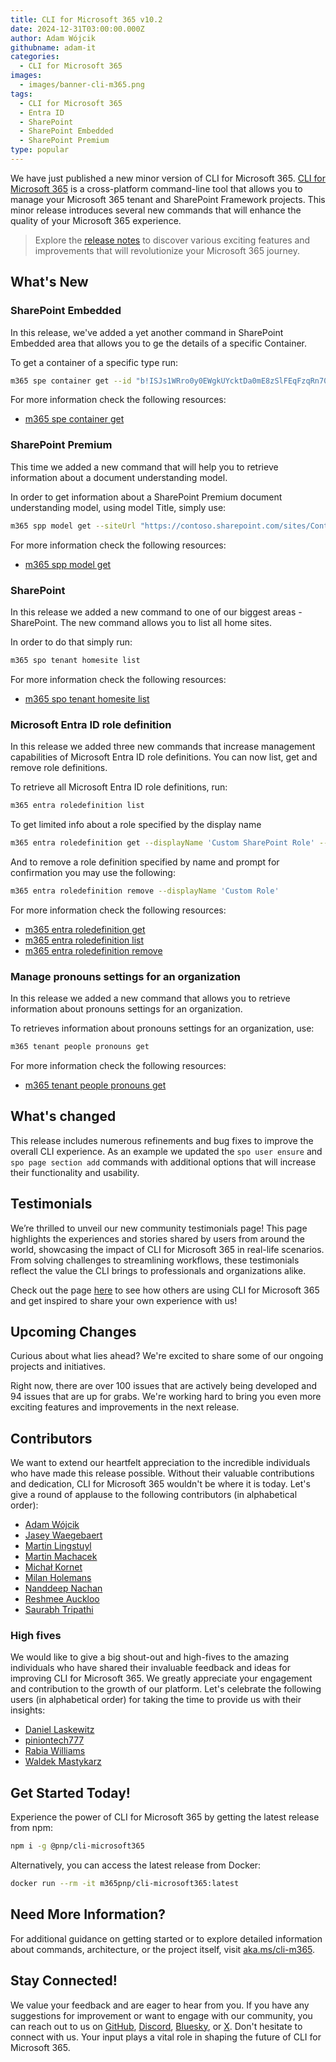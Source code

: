 ```yaml
---
title: CLI for Microsoft 365 v10.2
date: 2024-12-31T03:00:00.000Z
author: Adam Wójcik
githubname: adam-it
categories:
  - CLI for Microsoft 365
images:
  - images/banner-cli-m365.png
tags:
  - CLI for Microsoft 365
  - Entra ID
  - SharePoint
  - SharePoint Embedded
  - SharePoint Premium
type: popular
---
```


We have just published a new minor version of CLI for Microsoft 365. [CLI for Microsoft 365](https://aka.ms/cli-m365) is a cross-platform command-line tool that allows you to manage your Microsoft 365 tenant and SharePoint Framework projects. This minor release introduces several new commands that will enhance the quality of your Microsoft 365 experience.

> Explore the [release notes](https://aka.ms/cli-m365/notes) to discover various exciting features and improvements that will revolutionize your Microsoft 365 journey. 

## What's New

### SharePoint Embedded

In this release, we've added a yet another command in SharePoint Embedded area that allows you to ge the details of a specific Container. 

To get a container of a specific type run:

```sh
m365 spe container get --id "b!ISJs1WRro0y0EWgkUYcktDa0mE8zSlFEqFzqRn70Zwp1CEtDEBZgQICPkRbil_5Z"
```

For more information check the following resources:

- [m365 spe container get](https://pnp.github.io/cli-microsoft365/cmd/spe/container/container-get/)

### SharePoint Premium

This time we added a new command that will help you to retrieve information about a document understanding model.

In order to get information about a SharePoint Premium document understanding model, using model Title, simply use:

```sh
m365 spp model get --siteUrl "https://contoso.sharepoint.com/sites/ContentCenter" --title "climicrosoft365Model"
```

For more information check the following resources:

- [m365 spp model get](https://pnp.github.io/cli-microsoft365/cmd/spp/model/model-get/)

### SharePoint

In this release we added a new command to one of our biggest areas - SharePoint. The new command allows you to list all home sites.

In order to do that simply run:

```sh
m365 spo tenant homesite list
```

For more information check the following resources:

- [m365 spo tenant homesite list](https://pnp.github.io/cli-microsoft365/cmd/spo/tenant/tenant-homesite-list/)

### Microsoft Entra ID role definition

In this release we added three new commands that increase management capabilities of Microsoft Entra ID role definitions. You can now list, get and remove role definitions.

To retrieve all Microsoft Entra ID role definitions, run:

```sh
m365 entra roledefinition list
```

To get limited info about a role specified by the display name

```sh
m365 entra roledefinition get --displayName 'Custom SharePoint Role' --properties 'description,isEnabled'
```

And to remove a role definition specified by name and prompt for confirmation you may use the following:

```sh
m365 entra roledefinition remove --displayName 'Custom Role'
```

For more information check the following resources:

- [m365 entra roledefinition get](https://pnp.github.io/cli-microsoft365/cmd/entra/roledefinition/roledefinition-get/)
- [m365 entra roledefinition list](https://pnp.github.io/cli-microsoft365/cmd/entra/roledefinition/roledefinition-list/)
- [m365 entra roledefinition remove](https://pnp.github.io/cli-microsoft365/cmd/entra/roledefinition/roledefinition-remove/)

### Manage pronouns settings for an organization

In this release we added a new command that allows you to retrieve information about pronouns settings for an organization.

To retrieves information about pronouns settings for an organization, use:

```sh
m365 tenant people pronouns get
```

For more information check the following resources:

- [m365 tenant people pronouns get](https://pnp.github.io/cli-microsoft365/cmd/tenant/people/people-pronouns-get/)

## What's changed

This release includes numerous refinements and bug fixes to improve the overall CLI experience. As an example we updated the `spo user ensure` and `spo page section add` commands with additional options that will increase their functionality and usability.

## Testimonials

We’re thrilled to unveil our new community testimonials page! This page highlights the experiences and stories shared by users from around the world, showcasing the impact of CLI for Microsoft 365 in real-life scenarios. From solving challenges to streamlining workflows, these testimonials reflect the value the CLI brings to professionals and organizations alike.

Check out the page [here](https://pnp.github.io/cli-microsoft365/about/testimonials-quotes) to see how others are using CLI for Microsoft 365 and get inspired to share your own experience with us!

## Upcoming Changes

Curious about what lies ahead? We're excited to share some of our ongoing projects and initiatives.

Right now, there are over 100 issues that are actively being developed and 94 issues that are up for grabs. We're working hard to bring you even more exciting features and improvements in the next release.

## Contributors

We want to extend our heartfelt appreciation to the incredible individuals who have made this release possible. Without their valuable contributions and dedication, CLI for Microsoft 365 wouldn't be where it is today. Let's give a round of applause to the following contributors (in alphabetical order):

- [Adam Wójcik](https://github.com/Adam-it)
- [Jasey Waegebaert](https://github.com/Jwaegebaert)
- [Martin Lingstuyl](https://github.com/martinlingstuyl)
- [Martin Machacek](https://github.com/MartinM85)
- [Michał Kornet](https://github.com/mkm17)
- [Milan Holemans](https://github.com/milanholemans)
- [Nanddeep Nachan](https://github.com/nanddeepn)
- [Reshmee Auckloo](https://github.com/reshmee011)
- [Saurabh Tripathi](https://github.com/Saurabh7019)

### High fives

We would like to give a big shout-out and high-fives to the amazing individuals who have shared their invaluable feedback and ideas for improving CLI for Microsoft 365. We greatly appreciate your engagement and contribution to the growth of our platform. Let's celebrate the following users (in alphabetical order) for taking the time to provide us with their insights:

- [Daniel Laskewitz](https://github.com/Laskewitz)
- [piniontech777](https://github.com/piniontech777)
- [Rabia Williams](https://github.com/rabwill)
- [Waldek Mastykarz](https://github.com/waldekmastykarz)

## Get Started Today!

Experience the power of CLI for Microsoft 365 by getting the latest release from npm:

```bash
npm i -g @pnp/cli-microsoft365
```

Alternatively, you can access the latest release from Docker:

```bash
docker run --rm -it m365pnp/cli-microsoft365:latest
```

## Need More Information?

For additional guidance on getting started or to explore detailed information about commands, architecture, or the project itself, visit [aka.ms/cli-m365](https://aka.ms/cli-m365).

## Stay Connected!

We value your feedback and are eager to hear from you. If you have any suggestions for improvement or want to engage with our community, you can reach out to us on [GitHub](https://github.com/pnp/cli-microsoft365/issues), [Discord](https://aka.ms/cli-m365/discord), [Bluesky](https://bsky.app/profile/climicrosoft365.bsky.social), or [X](https://x.com/climicrosoft365). Don't hesitate to connect with us. Your input plays a vital role in shaping the future of CLI for Microsoft 365.
